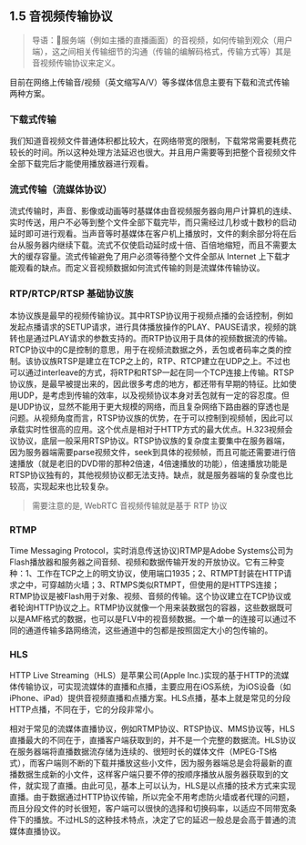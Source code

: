 ## 1.5 音视频传输协议
> 导语：服务端（例如主播的直播画面）的音视频，如何传输到观众（用户端），这之间相关传输细节的沟通（传输的编解码格式，传输方式等）其是音视频传输协议来定义。

目前在网络上传输音/视频（英文缩写A/V）等多媒体信息主要有下载和流式传输两种方案。

### 下载式传输
我们知道音视频文件普通体积都比较大，在网络带宽的限制，下载常常需要耗费花较长的时间。所以这种处理方法延迟也很大。并且用户需要等到把整个音视频文件全部下载完后才能使用播放器进行观看。

### 流式传输（流媒体协议）
流式传输时，声音、影像或动画等时基媒体由音视频服务器向用户计算机的连续、实时传送，用户不必等到整个文件全部下载完毕，而只需经过几秒或十数秒的启动延时即可进行观看。当声音等时基媒体在客户机上播放时，文件的剩余部分将在后台从服务器内继续下载。流式不仅使启动延时成十倍、百倍地缩短，而且不需要太大的缓存容量。流式传输避免了用户必须等待整个文件全部从 Internet 上下载才能观看的缺点。而定义音视频数据如何流式传输的则是流媒体传输协议。


### RTP/RTCP/RTSP 基础协议族
本协议族是最早的视频传输协议。其中RTSP协议用于视频点播的会话控制，例如发起点播请求的SETUP请求，进行具体播放操作的PLAY、PAUSE请求，视频的跳转也是通过PLAY请求的参数支持的。而RTP协议用于具体的视频数据流的传输。RTCP协议中的C是控制的意思，用于在视频流数据之外，丢包或者码率之类的控制。该协议族RTSP是建立在TCP之上的，RTP、RTCP建立在UDP之上。不过也可以通过interleave的方式，将RTP和RTSP一起在同一个TCP连接上传输。RTSP协议族，是最早被提出来的，因此很多考虑的地方，都还带有早期的特征。比如使用UDP，是考虑到传输的效率，以及视频协议本身对丢包就有一定的容忍度。但是UDP协议，显然不能用于更大规模的网络，而且复杂网络下路由器的穿透也是问题。从视频角度而言，RTSP协议族的优势，在于可以控制到视频帧，因此可以承载实时性很高的应用。这个优点是相对于HTTP方式的最大优点。H.323视频会议协议，底层一般采用RTSP协议。RTSP协议族的复杂度主要集中在服务器端，因为服务器端需要parse视频文件，seek到具体的视频帧，而且可能还需要进行倍速播放（就是老旧的DVD带的那种2倍速，4倍速播放的功能），倍速播放功能是RTSP协议独有的，其他视频协议都无法支持。缺点，就是服务器端的复杂度也比较高，实现起来也比较复杂。

> 需要注意的是, WebRTC 音视频传输就是基于 RTP 协议

### RTMP
Time Messaging Protocol，实时消息传送协议)RTMP是Adobe Systems公司为Flash播放器和服务器之间音频、视频和数据传输开发的开放协议。它有三种变种：1、工作在TCP之上的明文协议，使用端口1935；2、RTMPT封装在HTTP请求之中，可穿越防火墙；3、RTMPS类似RTMPT，但使用的是HTTPS连接；RTMP协议是被Flash用于对象、视频、音频的传输。这个协议建立在TCP协议或者轮询HTTP协议之上。RTMP协议就像一个用来装数据包的容器，这些数据既可以是AMF格式的数据，也可以是FLV中的视音频数据。一个单一的连接可以通过不同的通道传输多路网络流，这些通道中的包都是按照固定大小的包传输的。


### HLS
HTTP Live Streaming（HLS）是苹果公司(Apple Inc.)实现的基于HTTP的流媒体传输协议，可实现流媒体的直播和点播，主要应用在iOS系统，为iOS设备（如iPhone、iPad）提供音视频直播和点播方案。HLS点播，基本上就是常见的分段HTTP点播，不同在于，它的分段非常小。

相对于常见的流媒体直播协议，例如RTMP协议、RTSP协议、MMS协议等，HLS直播最大的不同在于，直播客户端获取到的，并不是一个完整的数据流。HLS协议在服务器端将直播数据流存储为连续的、很短时长的媒体文件（MPEG-TS格式），而客户端则不断的下载并播放这些小文件，因为服务器端总是会将最新的直播数据生成新的小文件，这样客户端只要不停的按顺序播放从服务器获取到的文件，就实现了直播。由此可见，基本上可以认为，HLS是以点播的技术方式来实现直播。由于数据通过HTTP协议传输，所以完全不用考虑防火墙或者代理的问题，而且分段文件的时长很短，客户端可以很快的选择和切换码率，以适应不同带宽条件下的播放。不过HLS的这种技术特点，决定了它的延迟一般总是会高于普通的流媒体直播协议。　


